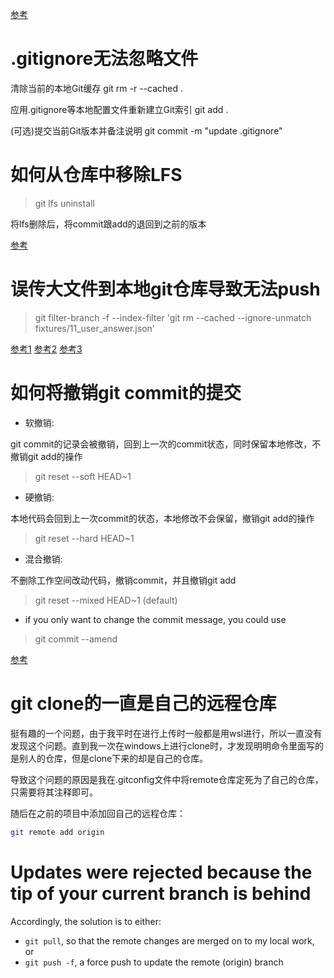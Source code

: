 [参考](https://www.runoob.com/git/git-remote-repo.html)

# .gitignore无法忽略文件

清除当前的本地Git缓存
git rm -r --cached .

应用.gitignore等本地配置文件重新建立Git索引
git add .

(可选)提交当前Git版本并备注说明
git commit -m "update .gitignore"

# 如何从仓库中移除LFS

> git lfs uninstall

将lfs删除后，将commit跟add的退回到之前的版本

[参考](https://blog.csdn.net/weixin_39278265/article/details/121103819)


# 误传大文件到本地git仓库导致无法push

> git filter-branch -f --index-filter 'git rm --cached --ignore-unmatch fixtures/11_user_answer.json'

[参考1](https://blog.csdn.net/qq_43827595/article/details/105673569)
[参考2](https://marcosantonocito.medium.com/fixing-the-gh001-large-files-detected-you-may-want-to-try-git-large-file-storage-43336b983272)
[参考3](https://stackoverflow.com/questions/33360043/git-error-need-to-remove-large-file)


# 如何将撤销git commit的提交

- 软撤销:

git commit的记录会被撤销，回到上一次的commit状态，同时保留本地修改，不撤销git add的操作

> git reset --soft HEAD~1

- 硬撤销:

本地代码会回到上一次commit的状态，本地修改不会保留，撤销git add的操作

> git reset --hard HEAD~1

- 混合撤销:

不删除工作空间改动代码，撤销commit，并且撤销git add

> git reset --mixed HEAD~1 (default)

- if you only want to change the commit message, you could use

> git commit --amend

[参考](https://blog.csdn.net/qq_32281471/article/details/95478314)


# git clone的一直是自己的远程仓库

挺有趣的一个问题，由于我平时在进行上传时一般都是用wsl进行，所以一直没有发现这个问题。直到我一次在windows上进行clone时，才发现明明命令里面写的是别人的仓库，但是clone下来的却是自己的仓库。

导致这个问题的原因是我在.gitconfig文件中将remote仓库定死为了自己的仓库，只需要将其注释即可。

随后在之前的项目中添加回自己的远程仓库：

```bash
git remote add origin
```


# Updates were rejected because the tip of your current branch is behind

Accordingly, the solution is to either:

- `git pull`, so that the remote changes are merged on to my local work, or
- `git push -f`, a force push to update the remote (origin) branch